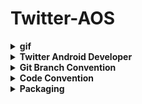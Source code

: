 # Twitter-AOS

<details>
  <summary><b>gif</b></summary>
<div markdown="1">

  <br><br>

💫서버통신 완료💫
<br>
![ezgif com-gif-maker (6)](https://user-images.githubusercontent.com/69586104/171723397-1649751e-25fd-4780-b91b-677c94e56f29.gif)

<br><br>

|진실(홈)|원용(글쓰기)|혜빈(홈&글쓰기)|
|---|---|---|
|![ezgif com-gif-maker (3)](https://user-images.githubusercontent.com/69586104/169655780-f58f61c1-1586-42ea-859b-f942cff9114f.gif)|![ezgif com-gif-maker (4)](https://user-images.githubusercontent.com/69586104/169655783-907ea9a5-98d9-4d23-9f65-1a6889d1413c.gif)|![ezgif com-gif-maker (2)](https://user-images.githubusercontent.com/69586104/169655784-aecc7683-8cd1-4d80-ada6-3cdec628c311.gif)|



</details>
</div>

<details>
  <summary><b>Twitter Android Developer</b></summary>
<div markdown="1">
  😎파트장님! 혜빈 코드는 develop branch / 원용, 진실 코드는 main branch에서 확인 가능합니당
  <br>
<table align="center" style = "table-layout: auto; width: 100%; table-layout: fixed;">
  <colgroup>
    <col style="width:33%"/>
    <col style="width:34%"/>
    <col style="width:33%"/>
  </colgroup>

  <tr>
    <th align="center">이혜빈</th>
    <th align="center">강원용</th>
    <th align="center">우진실</th>
  </tr>
  <tr>
    <td align="center">
     홈, 글쓰기
    </td>
    <td align="center">
     글쓰기
    </td>
    <td align="center">
     홈
    </td>
  </tr>
</table>

</details>
</div>

<details>
  <summary><b>Git Branch Convention</b></summary>
<div markdown="1">

* **Git Branch Convention**

  1. branch 이름은 snake_case 표기법 사용
  2. "feat/issue번호-이름" 으로 통일 ex) feat/1-main-activity

  * default branch: main
  * main에서 본인이 작업할 branch 생성
  * 작업 완료시 본인이 작업한 branch push 후 main으로 merge
  * merge 후 새로운 issue 생성(다음 작업에 대한 issue 생성)
  * 위 3개 과정 반복

* **Git Commit Message Convention**

  * 기본 구조

    ```
    [TYPE] #{issue_number} - subject
    body(선택사항)
    footer(선택사항)
    ```

    * issue 생성 시 부여된 issue 번호를 가지고 commit
    * issue 번호를 커밋 메시지에 위와 같이 적어주면 어떤 issue를 처리하는 작업이었는지 조회하기 쉬움

  * 예시

    ```
    // 하나의 issue 처리 및 commit
    [FEAT] #1 - MainActivity BottomNavigation 구현
    ```

    ```
    // 여러 issue 처리 및 commit
    [REFACTOR] : ReFactor Code From OtherPage
    - OtherPage : 답변하지 않은 답변도 볼 수 있도록 수정
    - OtherPage : 답변하지 않은 답변도 스크랩할 수 있도록 수정
    - modified file : OtherPageAdapter, OtherPageActivity, OtherPageViewModel, item_other_page
    issue track : #610, #612
    ```

* **Issue Number**

  * 이슈 단위 커밋으로 기능 개발을 관리함
  * Github 상에서 issue를 tracking 할 수 있게 issue 번호를 commit message에 넣음

* **Type**

  * FEAT: 새로운 기능 개발(kotlin)
  * UI: 스타일 코드 변경(xml)
  * FIX: 버그 수정
  * MODIFY: 코드 수정(kotlin)
  * CHORE: Gradle, Setting 설정
  * DOCS: 문서 수정(README.md)

* **Subject**

  * Subject는 50자 이내로 작성
  * 첫 글자는 대문자
  * 마침표(.) 찍지 않기
  * 작업 내용 명시
  * 명령조로 작성(Fixed(x), Modified(x) -> Fix(o), Modify(o))

* **Body**

  * Subject(commit 제목) 이외 부연 설명이 필요하거나 여러 issue를 한꺼번에 commit할 때 사용

  * Subject를 작성하고 엔터를 치면 다음 줄로 넘어가고 추가로 설명을 적을 수 있음

    ```
    git commit -m "[TYPE] #{issue_number} - Subject(엔터)
    Body(부연설명)"
    ```

* **Footer**

  * 처리한 issue 번호를 적을 때 사용

    ```
    #{issue_number} [TYPE] : subject
    - body(이슈1)
    - body(이슈2)
    - body(이슈3)
    issue track : #이슈1번호, #이슈2번호, #이슈3번호
    ```
  </div>
</details>
<details>
  <summary><b>Code Convention</b></summary>
<div markdown="1">


* 모든 이름은 어떤 역할을 하는지 한 눈에 알 수 있도록 한다.
* id는 중복을 막기 위해 어떤 Activity(Fragment)에서 사용 중인지 명시한다.

1. **Class file - UpperCamelCase**

   * 클래스 파일 이름은 **UpperCamelCase**로 작성

   * 전체 이름의 첫 문자를 포함한 각 단어의 첫 문자를 대문자로 표시

     ex) MainActivity, FeedFragment, CommentAdapter, etc

2. **Resource file - snake_case**

   * 리소스 파일 이름은 **snake_case**로 작성

   * 모든 단어는 소문자로, 각 단어의 구분은 언더바(_)로 표시

     ex) image_main.png, menu_main.xml, etc

3. **Layout file - snake_case**

   * 레이아웃 파일 이름 또한 **snake_case**로 작성

   * [what]_[where]

     ex) MainActivity.kt -> activity_main.xml / FeedFragment.kt -> fragment_feed.xml

   * xml 파일의 id명은 [what] _ [where] _ []

     ex) MainActivity에서 사용되는 name을 표시하는 textview -> textview_main_name

   * prifix

     Button, ImageButton -> btn / TextView -> tv_ / ImageView -> iv_ / EditText -> et_
  <br>
     ConstraintLayout -> cl_ / LinerLayout -> ll_ / BottomNavigationView -> bnv_

4. **Method - lowerCamelCase**

   * 메서드 이름은 **lowerCamelCase**로 작성

   * 전체 이름의 첫 문자를 소문자로, 나머지 각 단어의 첫 문자는 대문자로 표시

   * 동사로 시작하는 형태를 사용하되, 동사 원형만 사용

     ex) getUserInfo, showList

   * 한 단어 내에서는 대소문자 미변경

   * 약어 사전에 있는 단어는 되도록 약어 사용

   * 자주 사용하는 동사는 용법에 맞게 사용

     * **show**: Invisible한 것을 Visible하게 바꾸는 동작
     * **check**: 어떤 것을 확인한 후 boolean 혹은 value로 반환하는 동작
     * **is**: 어떤 것인지 확인한 후 boolean으로 반환하는 동작
     * **has**: 어떤 것을 가지고 있는지 확인한 후 boolean으로 반환하는 동작

5. **String - snake_case**

   * string 이름은 **snake_case**로 작성
   * id명은 [where] _ []
   * 자주 쓰일 것 같은 string 같은 경우는 string _ [] : conflict 최소화를 위해 사용 전, 검색 후 사용

6. **variable / value - lowerCamelCase**

   * 변수 이름은 **lowerCamelCase**로 작성
   * 전체 이름의 첫 문자를 소문자로, 나머지 각 단어의 첫 문자는 대문자로 표시


    </div>
</details>
<details>
  <summary><b>Packaging</b></summary>
<div markdown="1">

```
🐥Twitter - Main Branch (원용 & 진실 개발)🐥
  ┣ 📂ui
   ┣ 📂base
     ┣ 📂BaseActivity
     ┗ 📂BaseFragment
   ┣ 📂data
     ┣ 📂request
       ┗ 📂RequestWriteTwit
     ┣ 📂response
       ┣ 📂ResponseHeart
       ┣ 📂ResponseTwitList
       ┗ 📂ResponseUserInfoData
     ┣ 📂write
       ┣ 📂WriteRepository
       ┗ 📂WriteRequest
     ┣ 📂ApiService
     ┣ 📂ResponseType
     ┣ 📂REtrofitBuilder
     ┗ 📂WrapperClass
   ┣ 📂main
     ┣ 📂FanccyFragment
     ┣ 📂HomeActivity
     ┣ 📂InfoFragment
     ┣ 📂MediaFragment
     ┣ 📂ReplyFragment
     ┣ 📂TabViewPaterAdapter
     ┣ 📂TwitAdapter
     ┣ 📂TwitData
     ┗ 📂TwitFragment
   ┣ 📂write
     ┣ 📂WriteActivity
     ┣ 📂WriteAdatper
     ┗ 📂WriteViewModel
   ┗ 📂util
     ┗ 📂BindingAdapter
  ┗📂App


🐥Twitter - Develop Branch (혜빈 개발)🐥
  ┣ 📂data
   ┣ 📂api
     ┣ 📂ApiService
     ┗ 📂ServiceCreator
   ┣ 📂request
     ┗ 📂RequestWriteTwit
   ┗ 📂reponse
     ┣ 📂ResponseLike
     ┣ 📂ResponseTwitList
     ┣ 📂ResponseUserInfoData
     ┗ 📂ResponseWriteTwit
    ┣ 📂TwitData
    ┗ 📂WriteData
  ┣ 📂ui
   ┣ 📂base
     ┣ 📂BaseActivity
     ┗ 📂BaseFragment
   ┣ 📂main
     ┣ 📂adapter
      ┣ 📂HomeTabAdapter
      ┗ 📂TwitAdapter
     ┣ 📂viewmodel
      ┗ 📂HomeViewModel
     ┣ 📂HomeActivity
     ┣ 📂InfoFragment
     ┣ 📂MediaFragment
     ┣ 📂MindFragment
     ┣ 📂ReplyFragment
     ┗ 📂TwitFragment
   ┣ 📂write
     ┣ 📂adapter
      ┗ 📂WriteAdatper
     ┣ 📂viewmodel
      ┗ 📂WriteViewModel
     ┗ 📂WriteActivity
   ┗ 📂util
     ┗ 📂BindingAdapter
```
  </div>
</details>
